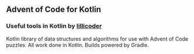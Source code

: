## Advent of Code for Kotlin

### Useful tools in Kotlin by [lillicoder](https://www.github.com/lillicoder)

Kotlin library of data structures and algorithms for use with Advent of Code puzzles. All work done in Kotlin. Builds powered by Gradle.